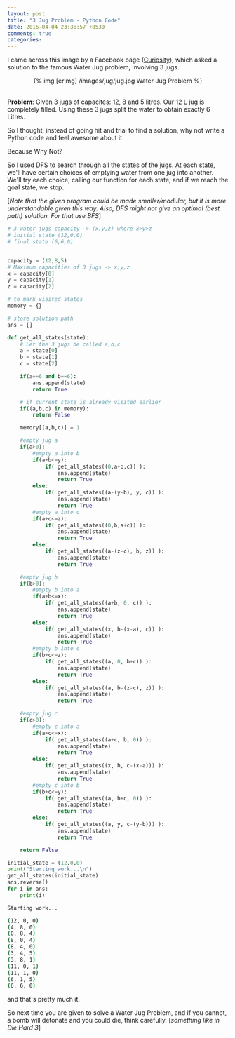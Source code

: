 ```yaml
---
layout: post
title: "3 Jug Problem - Python Code"
date: 2016-04-04 23:36:57 +0530
comments: true
categories: 
---
```

I came across this image by a Facebook page ([Curiosity](https://www.facebook.com/curiositydotcom/)), which asked a solution to the famous Water Jug problem, involving 3 jugs.
<center>
	{% img [erimg] /images/jug/jug.jpg Water Jug Problem %}
</center><br> <!--more-->

**Problem**: Given 3 jugs of capacites: 12, 8 and 5 litres. Our 12 L jug is completely filled. Using these 3 jugs split the water to obtain exactly 6 Litres.

So I thought, instead of going hit and trial to find a solution, why not write a Python code and feel awesome about it.

Because Why Not?

So I used DFS to search through all the states of the jugs. At each state, we'll have certain choices of emptying water from one jug into another. We'll try each choice, calling our function for each state, and if we reach the goal state, we stop.

[*Note that the given program could be made smaller/modular, but it is more understandable given this way. Also, DFS might not give an optimal (best path) solution. For that use BFS*]




``` python 3 Jug Problem
# 3 water jugs capacity -> (x,y,z) where x>y>z
# initial state (12,0,0)
# final state (6,6,0)


capacity = (12,8,5) 
# Maximum capacities of 3 jugs -> x,y,z
x = capacity[0]
y = capacity[1]
z = capacity[2]

# to mark visited states
memory = {}

# store solution path
ans = []

def get_all_states(state):
	# Let the 3 jugs be called a,b,c
	a = state[0]
	b = state[1]
	c = state[2]

	if(a==6 and b==6):
		ans.append(state)
		return True

	# if current state is already visited earlier
	if((a,b,c) in memory):
		return False

	memory[(a,b,c)] = 1

	#empty jug a
	if(a>0):
		#empty a into b
		if(a+b<=y):
			if( get_all_states((0,a+b,c)) ):
				ans.append(state)
				return True
		else:
			if( get_all_states((a-(y-b), y, c)) ):
				ans.append(state)
				return True
		#empty a into c
		if(a+c<=z):
			if( get_all_states((0,b,a+c)) ):
				ans.append(state)
				return True
		else:
			if( get_all_states((a-(z-c), b, z)) ):
				ans.append(state)
				return True

	#empty jug b
	if(b>0):
		#empty b into a
		if(a+b<=x):
			if( get_all_states((a+b, 0, c)) ):
				ans.append(state)
				return True
		else:
			if( get_all_states((x, b-(x-a), c)) ):
				ans.append(state)
				return True
		#empty b into c
		if(b+c<=z):
			if( get_all_states((a, 0, b+c)) ):
				ans.append(state)
				return True
		else:
			if( get_all_states((a, b-(z-c), z)) ):
				ans.append(state)
				return True

	#empty jug c
	if(c>0):
		#empty c into a
		if(a+c<=x):
			if( get_all_states((a+c, b, 0)) ):
				ans.append(state)
				return True
		else:
			if( get_all_states((x, b, c-(x-a))) ):
				ans.append(state)
				return True
		#empty c into b
		if(b+c<=y):
			if( get_all_states((a, b+c, 0)) ):
				ans.append(state)
				return True
		else:
			if( get_all_states((a, y, c-(y-b))) ):
				ans.append(state)
				return True

	return False

initial_state = (12,0,0)
print("Starting work...\n")
get_all_states(initial_state)
ans.reverse()
for i in ans:
	print(i)

```

``` sh Output
Starting work...

(12, 0, 0)
(4, 8, 0)
(0, 8, 4)
(8, 0, 4)
(8, 4, 0)
(3, 4, 5)
(3, 8, 1)
(11, 0, 1)
(11, 1, 0)
(6, 1, 5)
(6, 6, 0)
```


and that's pretty much it.

So next time you are given to solve a Water Jug Problem, and if you cannot, a bomb will detonate and you could die, think carefully. [*something like in Die Hard 3*]